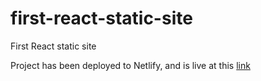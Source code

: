 # first-react-static-site
First React static site

Project has been deployed to Netlify, and is live at this [link](https://adorable-biscotti-f55934.netlify.app/)